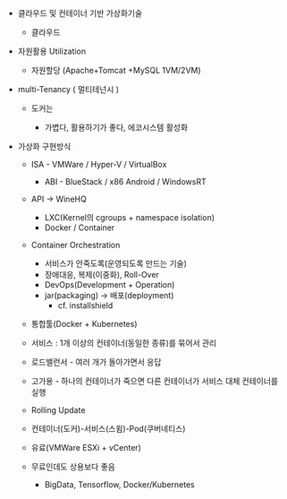 - 클라우드 및 컨테이너 기반 가상화기술

  - 클라우드
- 자원활용 Utilization
  - 자원할당 (Apache+Tomcat +MySQL 1VM/2VM)
- multi-Tenancy ( 멀티테넌시 )
  - 도커는 

    - 가볍다, 활용하기가 좋다, 에코시스템 활성화
- 가상화 구현방식
  
  - ISA - VMWare / Hyper-V / VirtualBox
    - ABI - BlueStack / x86 Android / WindowsRT
  - API -> WineHQ
    - LXC(Kernel의 cgroups + namespace isolation)
    - Docker / Container
  - Container Orchestration
    - 서비스가 안죽도록(운영되도록 만드는 기술)
    - 장애대응, 복제(이중화), Roll-Over
    - DevOps(Development + Operation)
    - jar(packaging) -> 배포(deployment)
      - cf. installshield
  - 통합툴(Docker + Kubernetes)
  
  - 서비스 : 1개 이상의 컨테이너(동일한 종류)를 묶어서 관리
  - 로드밸런서 - 여러 개가 돌아가면서 응답
  - 고가용 - 하나의 컨테이너가 죽으면 다른 컨테이너가 서비스 대체 컨테이너를 실행
  - Rolling Update
  
  - 컨테이너(도커)-서비스(스윔)-Pod(쿠버네티스)
  - 유료(VMWare ESXi + vCenter)
  - 무료인데도 상용보다 좋음
    - BigData, Tensorflow, Docker/Kubernetes
